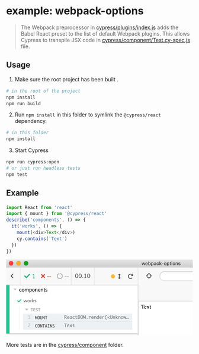 # example: webpack-options

> The Webpack preprocessor in [cypress/plugins/index.js](cypress/plugins/index.js) adds the Babel React preset to the list of default Webpack plugins. This allows Cypress to transpile JSX code in [cypress/component/Test.cy-spec.js](cypress/component/Test.cy-spec.js) file.

## Usage

1. Make sure the root project has been built .

```bash
# in the root of the project
npm install
npm run build
```

2. Run `npm install` in this folder to symlink the `@cypress/react` dependency.

```bash
# in this folder
npm install
```

3. Start Cypress

```bash
npm run cypress:open
# or just run headless tests
npm test
```

## Example

```js
import React from 'react'
import { mount } from '@cypress/react'
describe('components', () => {
  it('works', () => {
    mount(<div>Text</div>)
    cy.contains('Text')
  })
})
```

![Test screenshot](images/test.png)

More tests are in the [cypress/component](cypress/component) folder.
